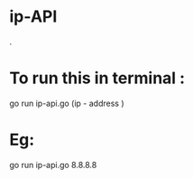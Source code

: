 # ip-API
.
# To run this in terminal :
go run ip-api.go (ip - address )

# Eg:
go run ip-api.go 8.8.8.8
